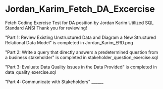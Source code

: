 # Jordan_Karim_Fetch_DA_Excercise
Fetch Coding Exercise Test for DA position by Jordan Karim
Utilized SQL Standard ANSI
Thank you for reviewing!

"Part 1: Review Existing Unstructured Data and Diagram a New Structured Relational Data Model" is completed in Jordan_Karim_ERD.png

"Part 2: Write a query that directly answers a predetermined question from a business stakeholder" is completed in stakeholder_question_exercise.sql

"Part 3: Evaluate Data Quality Issues in the Data Provided" is completed in data_quality_exercise.sql

"Part 4: Communicate with Stakeholders" ______

